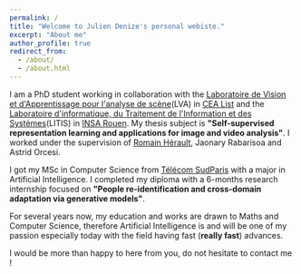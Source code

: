 ```yaml
---
permalink: /
title: "Welcome to Julien Denize's personal webiste."
excerpt: "About me"
author_profile: true
redirect_from: 
  - /about/
  - /about.html
---
```


I am a PhD student working in collaboration with the [Laboratoire de Vision et d'Apprentissage pour l'analyse de scène](https://kalisteo.cea.fr/index.php/ai/)(LVA) in [CEA List](https://list.cea.fr/fr/) and the [Laboratoire d'informatique, du Traitement de l'Information et des Systèmes](https://www.litislab.fr/)(LITIS) in [INSA Rouen](https://www.insa-rouen.fr/). My thesis subject is **"Self-supervised representation learning and applications for image and video analysis"**. I worked under the supervision of [Romain Hérault](https://rherault.pages.insa-rouen.fr/website/pages/welcome-fr.html), Jaonary Rabarisoa and Astrid Orcesi.

I got my MSc in Computer Science from [Télécom SudParis](https://www.telecom-sudparis.eu/) with a major in Artificial Intelligence. I completed my diploma with a 6-months research internship focused on **"People re-identification and cross-domain adaptation via generative models"**.

For several years now, my education and works are drawn to Maths and Computer Science, therefore Artificial Intelligence is and will be one of my passion especially today with the field having fast (**really fast**) advances.

I would be more than happy to here from you, do not hesitate to contact me !
